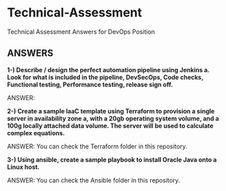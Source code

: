 
# Technical-Assessment
Technical Assessment Answers for DevOps Position

## ANSWERS
**1-) Describe / design the perfect automation pipeline using Jenkins
    a.	Look for what is included in the pipeline, DevSecOps, Code checks, Functional testing, Performance testing, release sign off.**

ANSWER:

**2-) Create a sample IaaC template using Terraform to provision a single server in availability zone a, with a 20gb operating system volume, and a 100g locally attached data volume. The server will be used to calculate complex equations.**

ANSWER:  You can check the Terraform folder in this repository.

**3-) Using ansible, create a sample playbook to install Oracle Java onto a Linux host.**

ANSWER:  You can check the Ansible folder in this repository.

